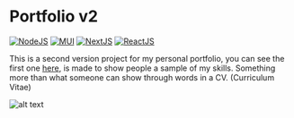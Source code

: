 # Portfolio v2

[![NodeJS](https://img.shields.io/badge/NodeJS-%20>=%20v14-gren.svg?style=flat&logo=NodeJS)](https://nodejs.org/en/)
[![MUI](https://img.shields.io/badge/MUI-%20>=%20v5-blue.svg?style=flat)](https://mui.com/material-ui/getting-started/installation/)
[![NextJS](https://img.shields.io/badge/NextJS-%20>=%20v12-black.svg?style=flat)](https://nextjs.org/)
[![ReactJS](https://img.shields.io/badge/ReactJS-%20>=%20v18-blue.svg?style=flat)](https://reactjs.org/)

This is a second version project for my personal portfolio, you can see the first one [here](https://github.com/acm-97/portfolio-v1), is made to show people a sample of my skills. Something more than what someone can show through words in a CV. 
(Curriculum Vitae)


![alt text](https://github.com/acm-97/portfolio-v2/blob/dev/public/logos/logo-about.png)
